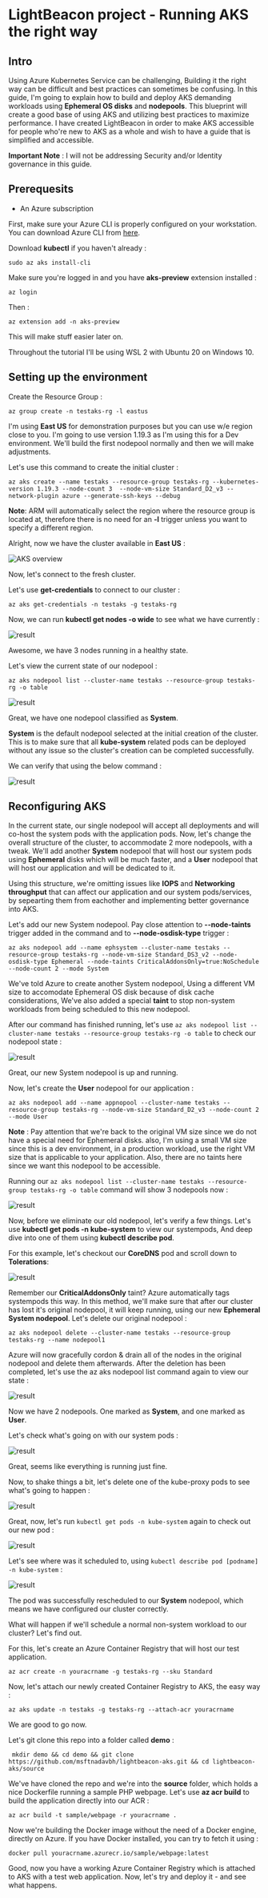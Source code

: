 # LightBeacon project - Running AKS the right way 
## Intro
Using Azure Kubernetes Service can be challenging,
Building it the right way can be difficult and best practices can sometimes be confusing.
In this guide, I'm going to explain how to build and deploy AKS demanding workloads using __Ephemeral OS disks__ and __nodepools__.
This blueprint will create a good base of using AKS and utilizing best practices to maximize performance.
I have created LightBeacon in order to make AKS accessible for people who're new to AKS as a whole and wish to have a guide that is simplified and accessible.

__Important Note__ : I will not be addressing Security and/or Identity governance in this guide. 


## Prerequesits

* An Azure subscription

First, make sure your Azure CLI is properly configured on your workstation.
You can download Azure CLI from [here](https://docs.microsoft.com/en-us/cli/azure/install-azure-cli).

Download __kubectl__ if you haven't already :

`sudo az aks install-cli`

Make sure you're logged in and you have __aks-preview__ extension installed :

`az login`

Then :

`az extension add -n aks-preview`

This will make stuff easier later on.

Throughout the tutorial I'll be using WSL 2 with Ubuntu 20 on Windows 10.

## Setting up the environment

Create the Resource Group :

`az group create -n testaks-rg -l eastus`


I'm using __East US__ for demonstration purposes but you can use w/e region close to you.
I'm going to use version 1.19.3 as I'm using this for a Dev environment.
We'll build the first nodepool normally and then we will make adjustments.

Let's use this command to create the initial cluster :

`az aks create --name testaks --resource-group testaks-rg --kubernetes-version 1.19.3 --node-count 3  --node-vm-size Standard_D2_v3 --network-plugin azure --generate-ssh-keys --debug `


__Note__: ARM will automatically select the region where the resource group is located at, therefore there is no need for an __-l__ trigger unless you want to specify a different region.

Alright, now we have the cluster available in __East US__ :

![AKS overview](/images/1.png)

Now, let's connect to the fresh cluster.

 Let's use __get-credentials__ to connect to our cluster :

`az aks get-credentials -n testaks -g testaks-rg`

Now, we can run __kubectl get nodes -o wide__ to see what we have currently :

![result](/images/2.png)

Awesome, we have 3 nodes running in a healthy state.

Let's view the current state of our nodepool :

`az aks nodepool list --cluster-name testaks --resource-group testaks-rg -o table`

![result](/images/3.png)

Great, we have one nodepool classified as __System__.

__System__ is the default nodepool selected at the initial creation of the cluster.
This is to make sure that all __kube-system__ related pods can be deployed without any issue so the cluster's creation can be completed successfully.

We can verify that using the below command :

![result](/images/4.png)

## Reconfiguring AKS 

In the current state, our single nodepool will accept all deployments and will co-host the system pods with the application pods.
Now, let's change the overall structure of the cluster, to accommodate 2 more nodepools, with a tweak.
We'll add another __System__ nodepool that will host our system pods using __Ephemeral__ disks which will be much faster,
and a __User__ nodepool that will host our application and will be dedicated to it.

Using this structure, we're omitting issues like __IOPS__ and __Networking throughput__ that can affect our application and our system pods/services,
by sepearting them from eachother and implementing better governance into AKS.

Let's add our new System nodepool.
Pay close attention to __--node-taints__ trigger added in the command and to __--node-osdisk-type__ trigger :

`az aks nodepool add --name ephsystem --cluster-name testaks --resource-group testaks-rg --node-vm-size Standard_DS3_v2 --node-osdisk-type Ephemeral --node-taints CriticalAddonsOnly=true:NoSchedule --node-count 2 --mode System`

We've told Azure to create another System nodepool,
Using a different VM size to accomodate Ephemeral OS disk because of disk cache considerations,
We've also added a special __taint__ to stop non-system workloads from being scheduled to this new nodepool.

After our command has finished running, let's use `az aks nodepool list --cluster-name testaks --resource-group testaks-rg -o table` to check our nodepool state :

![result](/images/5.png)

Great, our new System nodepool is up and running.

Now, let's create the __User__ nodepool for our application :

  `az aks nodepool add --name appnopool --cluster-name testaks --resource-group testaks-rg --node-vm-size Standard_D2_v3 --node-count 2 --mode User`

__Note__ : Pay attention that we're back to the original VM size since we do not have a special need for Ephemeral disks. also,
I'm using a small VM size since this is a dev environment, in a production workload, use the right VM size that is applicable to your application.
Also, there are no taints here since we want this nodepool to be accessible.

Running our `az aks nodepool list --cluster-name testaks --resource-group testaks-rg -o table` command will show 3 nodepools now :


![result](/images/6.png)

Now, before we eliminate our old nodepool, let's verify a few things.
Let's use __kubectl get pods -n kube-system__ to view our systempods, 
And deep dive into one of them using __kubectl describe pod__.

For this example, let's checkout our __CoreDNS__ pod and scroll down to __Tolerations__:

![result](/images/7.png)

Remember our __CriticalAddonsOnly__ taint? Azure automatically tags systempods this way.
In this method, we'll make sure that after our cluster has lost it's original nodepool, it will keep running, using our new __Ephemeral System nodepool__.
Let's delete our original nodepool :

` az aks nodepool delete --cluster-name testaks --resource-group testaks-rg --name nodepool1 `

Azure will now gracefully cordon & drain all of the nodes in the original nodepool and delete them afterwards.
After the deletion has been completed, let's use the az aks nodepool list command again to view our state :

![result](/images/8.png)

Now we have 2 nodepools. One marked as __System__, and one marked as __User__.

Let's check what's going on with our system pods :

![result](/images/9.png)

Great, seems like everything is running just fine.

Now, to shake things a bit, let's delete one of the kube-proxy pods to see what's going to happen :

![result](/images/10.png)

Great, now, let's run `kubectl get pods -n kube-system` again to check out our new pod :

![result](/images/11.png)

Let's see where was it scheduled to, using `kubectl describe pod [podname] -n kube-system` :

![result](/images/12.png)

The pod was successfully rescheduled to our __System__ nodepool, which means we have configured our cluster correctly.

What will happen if we'll schedule a normal non-system workload to our cluster?
Let's find out.

For this, let's create an Azure Container Registry that will host our test application.

`az acr create -n youracrname -g testaks-rg --sku Standard`

Now, let's attach our newly created Container Registry to AKS, the easy way :

`az aks update -n testaks -g testaks-rg --attach-acr youracrname`

We are good to go now.

Let's git clone this repo into a folder called __demo__ :

` mkdir demo && cd demo && git clone https://github.com/msftnadavbh/lightbeacon-aks.git && cd lightbeacon-aks/source`

We've have cloned the repo and we're into the __source__ folder, which holds a nice Dockerfile running a sample PHP webpage.
Let's use __az acr build__ to build the application directly into our ACR :

`az acr build -t sample/webpage -r youracrname .`

Now we're building the Docker image without the need of a Docker engine, directly on Azure.
If you have Docker installed, you can try to fetch it using :

`docker pull youracrname.azurecr.io/sample/webpage:latest`


Good, now you have a working Azure Container Registry which is attached to AKS with a test web application.
Now, let's try and deploy it - and see what happens.
